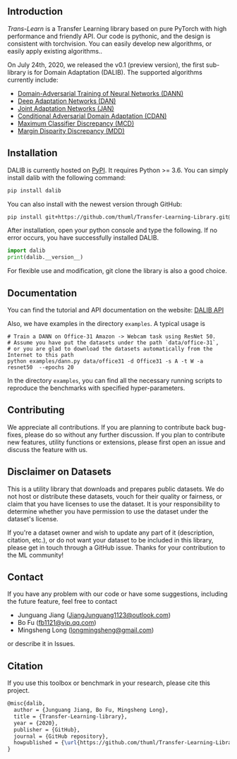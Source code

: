 ## Introduction
*Trans-Learn* is a Transfer Learning library based on pure PyTorch with high performance and friendly API. 
Our code is pythonic, and the design is consistent with torchvision. You can easily develop new algorithms, or easily apply existing algorithms..

On July 24th, 2020, we released the v0.1 (preview version), the first sub-library is for Domain Adaptation (DALIB). The supported algorithms currently include:

- [Domain-Adversarial Training of Neural Networks 
(DANN)](https://arxiv.org/abs/1505.07818)
- [Deep Adaptation Networks (DAN)](https://arxiv.org/abs/1502.02791)
- [Joint Adaptation Networks (JAN)](https://arxiv.org/abs/1605.06636)
- [Conditional Adversarial Domain Adaptation 
(CDAN)](https://arxiv.org/abs/1705.10667)
- [Maximum Classifier Discrepancy (MCD)](https://arxiv.org/abs/1712.02560)
- [Margin Disparity Discrepancy (MDD)](https://arxiv.org/abs/1904.05801)


## Installation

DALIB is currently hosted on [PyPI](https://pypi.org/project/dalib/). It requires Python >= 3.6. You can simply install dalib with the following command:

```bash
pip install dalib
```

You can also install with the newest version through GitHub:

```bash
pip install git+https://github.com/thuml/Transfer-Learning-Library.git@master
```

After installation, open your python console and type the following. If no error occurs, you have successfully installed DALIB.

```python
import dalib 
print(dalib.__version__)
```

For flexible use and modification, git clone the library is also a good choice. 

## Documentation
You can find the tutorial and API documentation on the website: [DALIB API](https://dalib.readthedocs.io/en/latest/index.html)

Also, we have examples in the directory `examples`. A typical usage is 
```shell script
# Train a DANN on Office-31 Amazon -> Webcam task using ResNet 50.
# Assume you have put the datasets under the path `data/office-31`, 
# or you are glad to download the datasets automatically from the Internet to this path
python examples/dann.py data/office31 -d Office31 -s A -t W -a resnet50  --epochs 20
```

In the directory `examples`, you can find all the necessary running scripts to reproduce the benchmarks with specified hyper-parameters.

## Contributing
We appreciate all contributions. If you are planning to contribute back bug-fixes, please do so without any further discussion. If you plan to contribute new features, utility functions or extensions, please first open an issue and discuss the feature with us.

## Disclaimer on Datasets

This is a utility library that downloads and prepares public datasets. We do not host or distribute these datasets, vouch for their quality or fairness, or claim that you have licenses to use the dataset. It is your responsibility to determine whether you have permission to use the dataset under the dataset's license.

If you're a dataset owner and wish to update any part of it (description, citation, etc.), or do not want your dataset to be included in this library, please get in touch through a GitHub issue. Thanks for your contribution to the ML community!


## Contact
If you have any problem with our code or have some suggestions, including the future feature, feel free to contact 
- Junguang Jiang (JiangJunguang1123@outlook.com)
- Bo Fu (fb1121@vip.qq.com)
- Mingsheng Long (longmingsheng@gmail.com)

or describe it in Issues.

## Citation

If you use this toolbox or benchmark in your research, please cite this project. 

```latex
@misc{dalib,
  author = {Junguang Jiang, Bo Fu, Mingsheng Long},
  title = {Transfer-Learning-library},
  year = {2020},
  publisher = {GitHub},
  journal = {GitHub repository},
  howpublished = {\url{https://github.com/thuml/Transfer-Learning-Library}},
}
```
